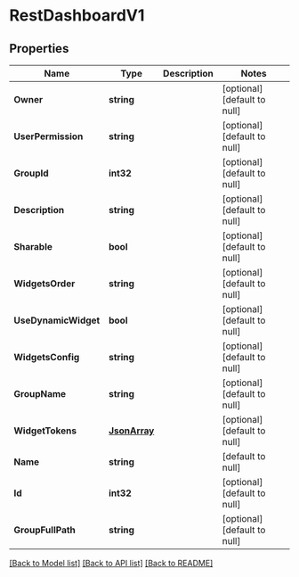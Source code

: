 # RestDashboardV1

## Properties
Name | Type | Description | Notes
------------ | ------------- | ------------- | -------------
**Owner** | **string** |  | [optional] [default to null]
**UserPermission** | **string** |  | [optional] [default to null]
**GroupId** | **int32** |  | [optional] [default to null]
**Description** | **string** |  | [optional] [default to null]
**Sharable** | **bool** |  | [optional] [default to null]
**WidgetsOrder** | **string** |  | [optional] [default to null]
**UseDynamicWidget** | **bool** |  | [optional] [default to null]
**WidgetsConfig** | **string** |  | [optional] [default to null]
**GroupName** | **string** |  | [optional] [default to null]
**WidgetTokens** | [**JsonArray**](JSONArray.md) |  | [optional] [default to null]
**Name** | **string** |  | [default to null]
**Id** | **int32** |  | [optional] [default to null]
**GroupFullPath** | **string** |  | [optional] [default to null]

[[Back to Model list]](../README.md#documentation-for-models) [[Back to API list]](../README.md#documentation-for-api-endpoints) [[Back to README]](../README.md)


